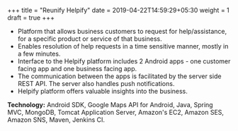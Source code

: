+++
title = "Reunify Helpify"
date = 2019-04-22T14:59:29+05:30
weight = 1
draft = true
+++
- Platform that allows business customers to request for help/assistance, for a specific product or
service of that business.
- Enables resolution of help requests in a time sensitive manner, mostly in a few minutes.
- Interface to the Helpify platform includes 2 Android apps - one customer facing app and one
  business facing app.
- The communication between the apps is facilitated by the server side REST API. The server also handles
  push notifications.
- Helpify platform offers valuable insights into the business.

**Technology:** Android SDK, Google Maps API for Android, Java, Spring MVC, MongoDB, Tomcat Application Server,
  Amazon's EC2, Amazon SES, Amazon SNS, Maven, Jenkins CI.  